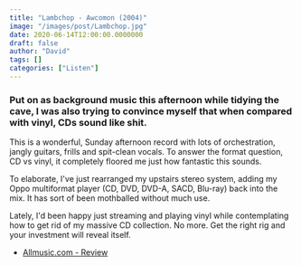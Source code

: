 ```yaml
---
title: "Lambchop - Awcomon (2004)"
image: "/images/post/Lambchop.jpg"
date: 2020-06-14T12:00:00.0000000
draft: false
author: "David"
tags: []
categories: ["Listen"]
---
```

### Put on as background music this afternoon while tidying the cave, I was also trying to convince myself that when compared with vinyl, CDs sound like shit. 

This is a wonderful, Sunday afternoon record with lots of orchestration, jangly guitars, frills and spit-clean vocals. To answer the format question, CD vs vinyl, it completely floored me just how fantastic this sounds. 

To elaborate, I've just rearranged my upstairs stereo system, adding my Oppo multiformat player (CD, DVD, DVD-A, SACD, Blu-ray) back into the mix. It has sort of been mothballed without much use. 

Lately, I'd been happy just streaming and playing vinyl while contemplating how to get rid of my massive CD collection. No more. Get the right rig and your investment will reveal itself. 

-  [Allmusic.com - Review](https://www.allmusic.com/album/aw-cmon-mw0000332343)